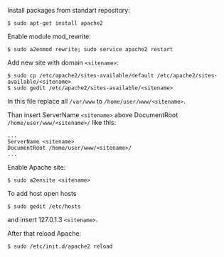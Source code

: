 Install packages from standart repository:

```
$ sudo apt-get install apache2
```

Enable module mod_rewrite:

```
$ sudo a2enmod rewrite; sudo service apache2 restart
```

Add new site with domain `<sitename>`:

```
$ sudo cp /etc/apache2/sites-available/default /etc/apache2/sites-available/<sitename>
$ sudo gedit /etc/apache2/sites-available/<sitename>
```

In this file replace all `/var/www` to `/home/user/www/<sitename>`.

Than insert ServerName `<sitename>` above DocumentRoot `/home/user/www/<sitename>/` like this:

```
...
ServerName <sitename>
DocumentRoot /home/user/www/<sitename>/
...
```

Enable Apache site:

```
$ sudo a2ensite <sitename>
```

To add host open hosts

```
$ sudo gedit /etc/hosts
```

and insert 127.0.1.3 `<sitename>`.

After that reload Apache:

```
$ sudo /etc/init.d/apache2 reload
```
